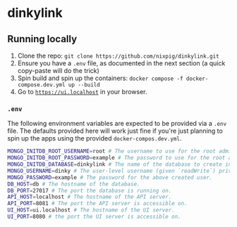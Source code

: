 # dinkylink

## Running locally

1. Clone the repo: `git clone https://github.com/nixpig/dinkylink.git`
1. Ensure you have a `.env` file, as documented in the next section (a quick copy-paste will do the trick)
1. Spin build and spin up the containers: `docker compose -f docker-compose.dev.yml up --build`
1. Go to [`https://ui.localhost`](https://ui.localhost) in your browser.

### `.env`

The following environment variables are expected to be provided via a `.env` file. The defaults provided here will work just fine if you're just planning to spin up the apps using the provided `docker-compos.dev.yml`.

```bash
MONGO_INITDB_ROOT_USERNAME=root # The username to use for the root admin account in MongoDB.
MONGO_INITDB_ROOT_PASSWORD=example # The password to use for the root admin account in the MongoDB.
MONGO_INITDB_DATABASE=dinkylink # The name of the database to create in MongoDB.
MONGO_USERNAME=dinky # The user-level username (given `readWrite`) privileges on the above created database.
MONGO_PASSWORD=example # The password for the above created user.
DB_HOST=db # The hostname of the database.
DB_PORT=27017 # The port the database is running on.
API_HOST=localhost # The hostname of the API server.
API_PORT=8081 # The port the API server is accessible on.
UI_HOST=ui.localhost # The hostname of the UI server.
UI_PORT=8080 # the port the UI server is accessible on.
```
